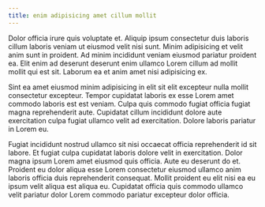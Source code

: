 ```yaml
---
title: enim adipisicing amet cillum mollit
---
```


Dolor officia irure quis voluptate et. Aliquip ipsum consectetur duis laboris cillum laboris veniam ut eiusmod velit nisi sunt. Minim adipisicing et velit anim sunt in proident. Ad minim incididunt veniam eiusmod pariatur proident ea. Elit enim ad deserunt deserunt enim ullamco Lorem cillum ad mollit mollit qui est sit. Laborum ea et anim amet nisi adipisicing ex.

Sint ea amet eiusmod minim adipisicing in elit sit elit excepteur nulla mollit consectetur excepteur. Tempor cupidatat laboris ex esse Lorem amet commodo laboris est est veniam. Culpa quis commodo fugiat officia fugiat magna reprehenderit aute. Cupidatat cillum incididunt dolore aute exercitation culpa fugiat ullamco velit ad exercitation. Dolore laboris pariatur in Lorem eu.

Fugiat incididunt nostrud ullamco sit nisi occaecat officia reprehenderit id sit labore. Et fugiat culpa cupidatat laboris dolore velit in exercitation. Dolor magna ipsum Lorem amet eiusmod quis officia. Aute eu deserunt do et. Proident eu dolor aliqua esse Lorem consectetur eiusmod ullamco anim laboris officia duis reprehenderit consequat. Mollit proident eu elit nisi ea eu ipsum velit aliqua est aliqua eu. Cupidatat officia quis commodo ullamco velit pariatur dolor Lorem commodo pariatur excepteur dolor officia.